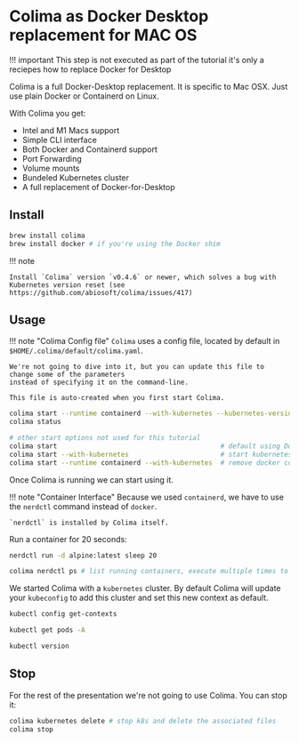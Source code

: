 # Colima as Docker Desktop replacement for MAC OS

!!! important
    This step is not executed as part of the tutorial it's only a reciepes how to replace Docker for Desktop


Colima is a full Docker-Desktop replacement. It is specific to Mac OSX. Just use plain Docker or Containerd on Linux.

With Colima you get:

- Intel and M1 Macs support
- Simple CLI interface
- Both Docker and Containerd support
- Port Forwarding
- Volume mounts
- Bundeled Kubernetes cluster
- A full replacement of Docker-for-Desktop

## Install

```bash
brew install colima
brew install docker # if you're using the Docker shim
```

!!! note

    Install `Colima` version `v0.4.6` or newer, which solves a bug with Kubernetes version reset (see https://github.com/abiosoft/colima/issues/417)

## Usage

!!! note "Colima Config file"
    `Colima` uses a config file, located by default in `$HOME/.colima/default/colima.yaml`.

    We're not going to dive into it, but you can update this file to change some of the parameters
    instead of specifying it on the command-line. 
    
    This file is auto-created when you first start Colima.

```bash
colima start --runtime containerd --with-kubernetes --kubernetes-version v1.24.4+k3s1
colima status

# other start options not used for this tutorial
colima start                                         # default using Docker runtime
colima start --with-kubernetes                       # start kubernetes local cluster
colima start --runtime containerd --with-kubernetes  # remove docker completely
```

Once Colima is running we can start using it. 

!!! note "Container Interface"
    Because we used `containerd`, we have to use the `nerdctl` command instead of `docker`. 
    
    `nerdctl` is installed by Colima itself.

Run a container for 20 seconds:

```bash
nerdctl run -d alpine:latest sleep 20

colima nerdctl ps # list running containers, execute multiple times to see the container stop after 10s
```

We started Colima with a `kubernetes` cluster. By default Colima will update your `kubeconfig` 
to add this cluster and set this new context as default.

```bash
kubectl config get-contexts

kubectl get pods -A

kubectl version
```

## Stop

For the rest of the presentation we're not going to use Colima. You can stop it:

```bash
colima kubernetes delete # stop k8s and delete the associated files
colima stop
```